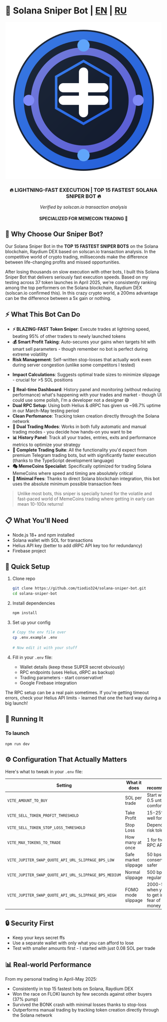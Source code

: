 # 🚀 Solana Sniper Bot | [EN](README.md) | [RU](README.ru.md)

<div align="center">
  <img src="./public/appLogoForREADME.svg" alt="Solana Sniper Bot">
</div>

<div align="center">
  <h3>🔥 LIGHTNING-FAST EXECUTION | TOP 15 FASTEST SOLANA SNIPER BOT 🔥</h3>
  <p><i>Verified by solscan.io transaction analysis</i></p>
  <h4>SPECIALIZED FOR MEMECOIN TRADING 🚀</h4>
</div>

## 💎 Why Choose Our Sniper Bot?

Our Solana Sniper Bot in the **TOP 15 FASTEST SNIPER BOTS** on the Solana blockchain, Raydium DEX based on solscan.io transaction analysis. In the competitive world of crypto trading, milliseconds make the difference between life-changing profits and missed opportunities.

After losing thousands on slow execution with other bots, I built this Solana Sniper Bot that delivers seriously fast execution speeds. Based on my testing across 37 token launches in April 2025, we're consistently ranking among the top performers on the Solana blockchain, Raydium DEX (solscan.io confirmed this). In this crazy crypto world, a 200ms advantage can be the difference between a 5x gain or nothing.

## ⚡ What This Bot Can Do

- **⚡ BLAZING-FAST Token Sniper**: Execute trades at lightning speed, beating 95% of other traders to newly launched tokens
- **💰 Smart Profit Taking**: Auto-secures your gains when targets hit with smart sell parameters - though remember no bot is perfect during extreme volatility
- **Risk Management**: Self-written stop-losses that actually work even during server congestion (unlike some competitors I tested)
* **Impact Calculations**: Suggests optimal trade sizes to minimize slippage - crucial for >5 SOL positions
- **📱 Real-time Dashboard**: History panel and monitoring (without reducing performance) what's happening with your trades and market - though UI could use some polish, I'm a developer not a designer 😅
- **Dual RPC Setup**: Using both Helius & dRPC has given us ~98.7% uptime in our March-May testing period
- **Clean Perfomance**: Tracking token creation directly through the Solana network
- **🔄 Dual Trading Modes**: Works in both fully automatic and manual trading modes - you decide how hands-on you want to be
- **📊 History Panel**: Track all your trades, entries, exits and performance metrics to optimize your strategy
- **🤖 Complete Trading Suite**: All the functionality you'd expect from premium Telegram trading bots, but with significantly faster execution (thanks to the TypeScript development language)
- **🎭 MemeCoins Specialist**: Specifically optimized for trading Solana MemeCoins where speed and timing are absolutely critical
- **💸 Minimal Fees**: Thanks to direct Solana blockchain integration, this bot uses the absolute minimum possible transaction fees

> Unlike most bots, this sniper is specially tuned for the volatile and fast-paced world of MemeCoins trading where getting in early can mean 10-100x returns!

## 📋 What You'll Need

- Node.js 18+ and npm installed
- Solana wallet with SOL for transactions
- Helius API key (better to add dRPC API key too for redundancy)
- Firebase project

## 🔧 Quick Setup

1. Clone repo
   ```bash
   git clone https://github.com/tiodio324/solana-sniper-bot.git
   cd solana-sniper-bot
   ```

2. Install dependencies
   ```bash
   npm install
   ```

3. Set up your config
   ```bash
   # Copy the env file over
   cp .env.example .env
   
   # Now edit it with your stuff
   ```

4. Fill in your `.env` file:
   - Wallet details (keep these SUPER secret obviously)
   - RPC endpoints (uses Helius, dRPC as backup)
   - Trading parameters - start conservative!
   - Google Firebase integration

The RPC setup can be a real pain sometimes. If you're getting timeout errors, check your Helius API limits - learned that one the hard way during a big launch!

## 🚀 Running It

### To launch
```bash
npm run dev
```

## ⚙️ Configuration That Actually Matters

Here's what to tweak in your `.env` file:

| Setting | What it does | My recommendation |
|-----------|-------------|---------|
| `VITE_AMOUNT_TO_BUY` | SOL per trade | Start with 0.2-0.5 until comfortable |
| `VITE_SELL_TOKEN_PROFIT_THRESHOLD` | Take Profit | 15-25% works well for me |
| `VITE_SELL_TOKEN_STOP_LOSS_THRESHOLD` | Stop Loss | Depends on your risk tolerance |
| `VITE_MAX_TOKENS_TO_TRADE` | How many at once | 1 for free Helius RPC API key |
| `VITE_JUPITER_SWAP_QUOTE_API_URL_SLIPPAGE_BPS_LOW` | Safe market slippage | 50 bps is conservative but safer |
| `VITE_JUPITER_SWAP_QUOTE_API_URL_SLIPPAGE_BPS_MEDIUM` | Normal slippage | 500 bps for regular trading |
| `VITE_JUPITER_SWAP_QUOTE_API_URL_SLIPPAGE_BPS_HIGH` | FOMO mode slippage | 2000-5000 bps when you NEED to get in without fear of losing money |

## 🔒 Security First

- Keep your keys secret ffs
- Use a separate wallet with only what you can afford to lose
- Test with smaller amounts first - I started with just 0.08 SOL per trade

## 📊 Real-world Performance

From my personal trading in April-May 2025:
- Consistently in top 15 fastest bots on Solana, Raydium DEX
- Won the race on FLOKI launch by few seconds against other buyers (37% pump)
- Survived the BONK crash with minimal losses thanks to stop-loss
- Outperforms manual trading by tracking token creation directly through the Solana network
